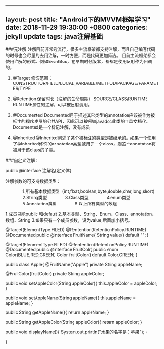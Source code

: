 
---
layout: post
title:  "Android下的MVVM框架学习"
date:   2018-11-29 19:30:00 +0800
categories: jekyll update
tags: java注解基础
---
###元注解
注解目前非常的流行，很多主流框架都支持注解，而且自己编写代码的时候也会尽量的去用注解，一时方便，而是代码更加简洁。
目前主流框架都会使用注解的形式，例如EventBus，在早期时候版本，都都是使用反射作为回调的，

1. @Target 修饰范围：
   CONSTRUCTOR/FIELD/LOCAL_VARIABLE/METHOD/PACKAGE/PARAMETER/TYPE

2. @Retention 保留时长（注解的生命周期）
   SOURCE/CLASS/RUNTIME
   RUNTIME属性的注解，可以被反射调用。

3. @Documented
   Documented用于描述其它类型的annotation应该被作为被标注的程序成员的公共API，因此可以被例如javadoc此类的工具文档化。Documented是一个标记注解，没有成员

4. @Inherited
@Inherited阐述了某个被标注的类型是被继承的。如果一个使用了@Inherited修饰的annotation类型被用于一个class，则这个annotation将被用于该class的子类。

###自定义注解：

 public @interface 注解名{定义体}

注解参数的可支持数据类型：

　　　　1.所有基本数据类型（int,float,boolean,byte,double,char,long,short)
　　　　2.String类型
　　　　3.Class类型
　　　　4.enum类型
　　　　5.Annotation类型
　　　　6.以上所有类型的数组

1.成员只能public 和default
2.基本类型、String、Enum、Class、annotation、数组、String
3.如果只有一个成员参数，设为value,后面加小括号。


@Target(ElementType.FILED)
@Rentention(RetentionPolicy.RUNTIME)
@Documented
public @interface FruitName{
  String value() default "";
}


@Target(ElenmentType.FILED)
@Rentention(RetentionPolicy.RUNTIME)
@Documented
public @interface FruitColr{
 public enum Color{BLUE,RED,GREEN}
 Color fruitColor() default Color.GREEN;
}


public class Apple{
 @FruitName("Apple")
 private String appleName;

 @FruitColor(fruitColor)
 private String appleColor;

 public void setAppleColor(String appleColor){
   this.appleColor = appleColor;
 }

 public void setAppleName(String appleName){
   this.appleName = appleName;
 }

 public String getAppleName(){
   return appleName;
 }

 public String getAppleColor(String appleColor){
   return appleColor;
 }

 public void displayName(){
   System.out.println("水果的名字是：苹果");
 }

}
